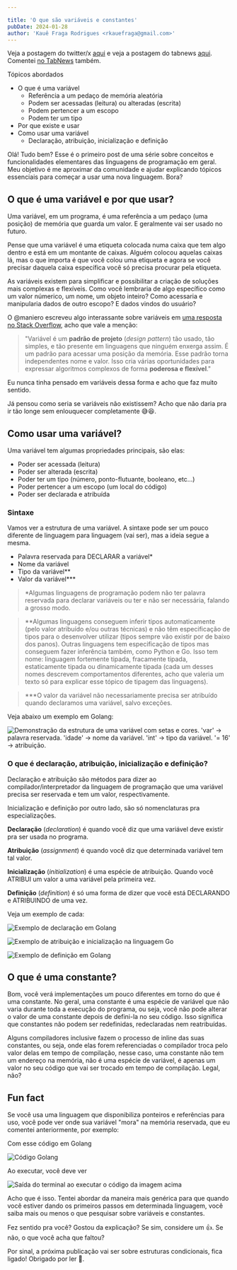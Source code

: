 ```yaml
---

title: 'O que são variáveis e constantes'
pubDate: 2024-01-28
author: 'Kauê Fraga Rodrigues <rkauefraga@gmail.com>'
---
```


Veja a postagem do twitter/x [aqui](https://twitter.com/rkauefraga/status/1751298782975648026) e veja a postagem do tabnews [aqui](https://www.tabnews.com.br/kauefraga/o-que-sao-variaveis-e-constantes). Comentei [no TabNews](https://www.tabnews.com.br/kauefraga/o-basico-das-linguagens-de-programacao) também.

Tópicos abordados

- O que é uma variável
	- Referência a um pedaço de memória aleatória
	- Podem ser acessadas (leitura) ou alteradas (escrita)
	- Podem pertencer a um escopo
  - Podem ter um tipo
- Por que existe e usar
- Como usar uma variável
	- Declaração, atribuição, inicialização e definição

Olá! Tudo bem? Esse é o primeiro post de uma série sobre conceitos e funcionalidades elementares das linguagens de programação em geral. Meu objetivo é me aproximar da comunidade e ajudar explicando tópicos essenciais para começar a usar uma nova linguagem. Bora?

## O que é uma variável e por que usar?

Uma variável, em um programa, é uma referência a um pedaço (uma posição) de memória que guarda um valor. E geralmente vai ser usado no futuro.

Pense que uma variável é uma etiqueta colocada numa caixa que tem algo dentro e está em um montante de caixas. Alguém colocou aquelas caixas lá, mas o que importa é que você colou uma etiqueta e agora se você precisar daquela caixa específica você só precisa procurar pela etiqueta.

As variáveis existem para simplificar e possibilitar a criação de soluções mais complexas e flexíveis. Como você lembraria de algo específico como um valor númerico, um nome, um objeto inteiro? Como acessaria e manipularia dados de outro escopo? E dados vindos do usuário?

O @maniero escreveu algo interassante sobre variáveis em [uma resposta no Stack Overflow](https://pt.stackoverflow.com/q/181332), acho que vale a menção:

> "Variável é um **padrão de projeto** (_design pattern_) tão usado, tão simples, e tão presente em linguagens que ninguém enxerga assim. É um padrão para acessar uma posição da memória. Esse padrão torna independentes nome e valor. Isso cria várias oportunidades para expressar algoritmos complexos de forma **poderosa e flexível**."

Eu nunca tinha pensado em variáveis dessa forma e acho que faz muito sentido.

Já pensou como seria se variáveis não existissem? Acho que não daria pra ir tão longe sem enlouquecer completamente 😅😆.

## Como usar uma variável?

Uma variável tem algumas propriedades principais, são elas:

- Poder ser acessada (leitura)
- Poder ser alterada (escrita)
- Poder ter um tipo (número, ponto-flutuante, booleano, etc...)
- Poder pertencer a um escopo (um local do código)
- Poder ser declarada e atribuída

### Sintaxe

Vamos ver a estrutura de uma variável. A sintaxe pode ser um pouco diferente de linguagem para linguagem (vai ser), mas a ideia segue a mesma.

- Palavra reservada para DECLARAR a variável*
- Nome da variável
- Tipo da variável**
- Valor da variável***

> *Algumas linguagens de programação podem não ter palavra reservada para declarar variáveis ou ter e não ser necessária, falando a grosso modo.

> **Algumas linguagens conseguem inferir tipos automaticamente (pelo valor atribuído e/ou outras técnicas) e não têm especificação de tipos para o desenvolver utilizar (tipos sempre vão existir por de baixo dos panos). Outras linguagens tem especificação de tipos mas conseguem fazer inferência também, como Python e Go. Isso tem nome: linguagem fortemente tipada, fracamente tipada, estaticamente tipada ou dinamicamente tipada (cada um desses nomes descrevem comportamentos diferentes, acho que valeria um texto só para explicar esse tópico de tipagem das linguagens).

> ***O valor da variável não necessariamente precisa ser atribuído quando declaramos uma variável, salvo exceções.

Veja abaixo um exemplo em Golang:

![Demonstração da estrutura de uma variável com setas e cores. 'var' -> palavra reservada. 'idade' -> nome da variável. 'int' -> tipo da variável. '= 16' -> atribuição.](images/estrutura.png)

### O que é declaração, atribuição, inicialização e definição?

Declaração e atribuição são métodos para dizer ao compilador/interpretador da linguagem de programação que uma variável precisa ser reservada e tem um valor, respectivamente.

Inicialização e definição por outro lado, são só nomenclaturas pra especializações.

**Declaração** (_declaration_) é quando você diz que uma variável deve existir pra ser usada no programa.

**Atribuição** (_assignment_) é quando você diz que determinada variável tem tal valor.

**Inicialização** (_initialization_) é uma espécie de atribuição. Quando você ATRIBUI um valor a uma variável pela primeira vez.

**Definição** (_definition_) é só uma forma de dizer que você está DECLARANDO e ATRIBUINDO de uma vez.

Veja um exemplo de cada:

![Exemplo de declaração em Golang](images/declaracao.png)

![Exemplo de atribuição e inicialização na linguagem Go](images/atribuicao.png)

![Exemplo de definição em Golang](images/definicao.png)

## O que é uma constante?

Bom, você verá implementações um pouco diferentes em torno do que é uma constante. No geral, uma constante é uma espécie de variável que não varia durante toda a execução do programa, ou seja, você não pode alterar o valor de uma constante depois de defini-la no seu código. Isso significa que constantes não podem ser redefinidas, redeclaradas nem reatribuídas.

Alguns compiladores inclusive fazem o processo de inline das suas constantes, ou seja, onde elas forem referenciadas o compilador troca pelo valor delas em tempo de compilação, nesse caso, uma constante não tem um endereço na memória, não é uma espécie de variável, é apenas um valor no seu código que vai ser trocado em tempo de compilação. Legal, não?

## Fun fact

Se você usa uma linguagem que disponibiliza ponteiros e referências para uso, você pode ver onde sua variável "mora" na memória reservada, que eu comentei anteriormente, por exemplo:

Com esse código em Golang

![Código Golang](images/onde-mora.png)

Ao executar, você deve ver

![Saída do terminal ao executar o código da imagem acima](images/execucao-onde-mora.png)

Acho que é isso. Tentei abordar da maneira mais genérica para que quando você estiver dando os primeiros passos em determinada linguagem, você saiba mais ou menos o que pesquisar sobre variáveis e constantes.

Fez sentido pra você? Gostou da explicação? Se sim, considere um 👍. Se não, o que você acha que faltou?

Por sinal, a próxima publicação vai ser sobre estruturas condicionais, fica ligado! Obrigado por ler 💜.
